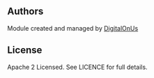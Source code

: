 <!-- BEGINNING OF PRE-COMMIT-TERRAFORM DOCS HOOK -->

<!-- END OF PRE-COMMIT-TERRAFORM DOCS HOOK -->

## Authors

Module created and managed by [DigitalOnUs](https://www.digitalonus.com)

## License

Apache 2 Licensed. See LICENCE for full details.